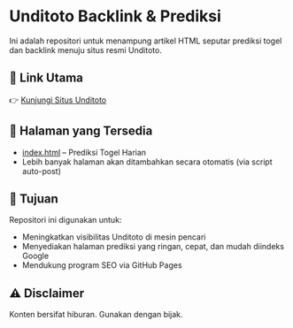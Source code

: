 # Unditoto Backlink & Prediksi

Ini adalah repositori untuk menampung artikel HTML seputar prediksi togel dan backlink menuju situs resmi Unditoto.

## 🔗 Link Utama
👉 [Kunjungi Situs Unditoto](https://mez.ink/unditotosini)

## 📄 Halaman yang Tersedia
- [index.html](https://rcket118.github.io/unditoto-backlink/) – Prediksi Togel Harian
- Lebih banyak halaman akan ditambahkan secara otomatis (via script auto-post)

## 🎯 Tujuan
Repositori ini digunakan untuk:
- Meningkatkan visibilitas Unditoto di mesin pencari
- Menyediakan halaman prediksi yang ringan, cepat, dan mudah diindeks Google
- Mendukung program SEO via GitHub Pages

## ⚠️ Disclaimer
Konten bersifat hiburan. Gunakan dengan bijak.
